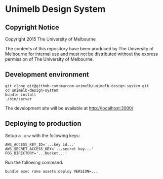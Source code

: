 # Unimelb Design System

## Copyright Notice
Copyright 2015 The University of Melbourne

The contents of this repository have been produced by The University of Melbourne for internal use and must not be distributed without the express permission of The University of Melbourne.

## Development environment

    git clone git@github.com:marcom-unimelb/unimelb-design-system.git
    cd unimelb-design-system
    bundle install
    ./bin/server

The development site will be available at [http://localhost:3000/](http://localhost:3000/)

## Deploying to production

Setup a `.env` with the following keys:

    AWS_ACCESS_KEY_ID='...key id...'
    AWS_SECRET_ACCESS_KEY='...secret key...'
    FOG_DIRECTORY='...bucket...'

Run the following command:

    bundle exec rake assets:deploy VERSION=...

